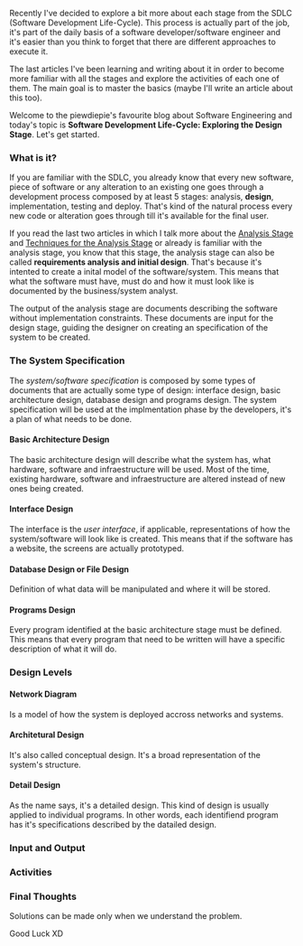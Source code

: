 <div style="text-align: left;">
    <p>
        Recently I've decided to explore a bit more about each stage
        from the SDLC (Software Development Life-Cycle). This process
        is actually part of the job, it's part of the daily basis
        of a software developer/software engineer and it's easier than
        you think to forget that there are different approaches to
        execute it.
    </p>
    <p>
        The last articles I've been learning and writing about it
        in order to become more familiar with all the stages and
        explore the activities of each one of them. The main goal
        is to master the basics (maybe I'll write an article about
        this too).
    </p>
    <p>
        Welcome to the piewdiepie's favourite blog about Software Engineering
        and today's topic is <strong>Software Development Life-Cycle: Exploring the Design Stage</strong>.
        Let's get started.
    </p>
    <h3>What is it?</h3>
    <p>
        If you are familiar with the SDLC, you already know that every new software, piece of software
        or any alteration to an existing one goes through a development process composed
        by at least 5 stages: analysis, <strong>design</strong>, implementation,
        testing and deploy. That's kind of the natural process every new code or alteration
        goes through till it's available for the final user.
    </p>
    <p>
        If you read the last two articles in which I talk more about the <a href="#" target="blank">Analysis Stage</a>
        and <a href="#" target="blank">Techniques for the Analysis Stage</a> or already
        is familiar with the analysis stage, you know that this stage, the analysis stage
        can also be called <strong>requirements analysis and initial design</strong>. That's because
        it's intented to create a inital model of the software/system. This means that what the software
        must have, must do and how it must look like is documented by the business/system analyst.
    </p>
    <p>
        The output of the analysis stage are documents describing the software
        without implementation constraints. These documents are
        input for the design stage, guiding the designer on creating an specification of the
        system to be created.
    </p>
    <h3>The System Specification</h3>
    <p>
        The <i>system/software specification</i> is composed by some types of documents
        that are actually some type of design: interface design, basic architecture design,
        database design and programs design. The system specification will be
        used at the implmentation phase by the developers, it's a plan of what
        needs to be done.
    </p>
    <h4>Basic Architecture Design</h4>
    <p>
        The basic architecture design will describe what the system has,
        what hardware, software and infraestructure will be used.
        Most of the time, existing hardware, software and infraestructure
        are altered instead of new ones being created.
    </p>
    <h4>Interface Design</h4>
    <p>
        The interface is the <i>user interface</i>, if applicable,
        representations of how the system/software will look like
        is created. This means that if the software has a website,
        the screens are actually prototyped.
    </p>
    <h4>Database Design or File Design</h4>
    <p>
        Definition of what data will be manipulated and where it will be
        stored.
    </p>
    <h4>Programs Design</h4>
    <p>
        Every program identified at the basic architecture stage
        must be defined. This means that every program that
        need to be written will have a specific description
        of what it will do.
    </p>
    <h3>Design Levels</h3>
    <h4>Network Diagram</h4>
    <p>
        Is a model of how the system is deployed accross networks and systems.
    </p>
    <h4>Architetural Design</h4>
    <p>
        It's also called conceptual design. It's a broad representation 
        of the system's structure.
    </p>
    <h4>Detail Design</h4>
    <p>
        As the name says, it's a detailed design. This kind of design is
        usually applied to individual programs. In other words,
        each identifiend program has it's specifications described
        by the datailed design.
    </p>
    <h3>Input and Output</h3>
    <h3>Activities</h3>
    <h3>Final Thoughts</h3>
    <p>
        Solutions can be made only when we understand the problem.
    </p>
    Good Luck XD
</div>
